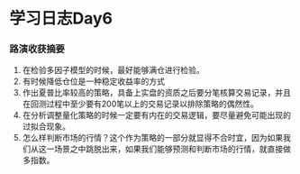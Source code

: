 # 学习日志Day6

### 路演收获摘要

1. 在检验多因子模型的时候，最好能够满仓进行检验。
2. 有时候降低仓位是一种稳定收益率的方式
3. 作出夏普比率较高的策略，具备上实盘的资质之后要分笔核算交易记录，并且在回测过程中至少要有200笔以上的交易记录以排除策略的偶然性。
4. 在分析调整量化策略的时候一定要有内在的交易逻辑，要尽量避免可能出现的过拟合现象。
5. 怎么样判断市场的行情？这个作为策略的一部分就显得不合时宜，因为如果我们从这一场景之中跳脱出来，如果我们能够预测和判断市场的行情，就直接做多指数。
